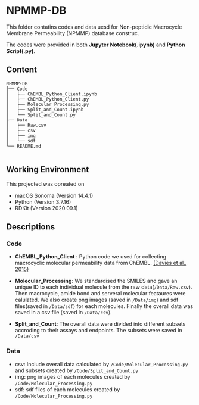 # NPMMP-DB

This folder contatins codes and data uesd for Non-peptidic Macrocycle Membrane Permeability (NPMMP) database construc. 

The codes were provided in both **Jupyter Notebook(.ipynb)** and **Python Script(.py)**.

## Content
```
NPMMP-DB
├── Code
│   ├── ChEMBL_Python_Client.ipynb
│   ├── ChEMBL_Python_Client.py
│   ├── Molecular_Processing.py
│   ├── Split_and_Count.ipynb
│   └── Split_and_Count.py
├── Data
│   ├── Raw.csv
│   ├── csv
│   ├── img
│   └── sdf
└── README.md


```

## Working Environment
This projected was opreated on 
- macOS Sonoma (Version 14.4.1)
- Python (Version 3.7.16)
- RDKit (Version 2020.09.1)

## Descriptions

### Code

- **ChEMBL_Python_Client** : Python code we used for collecting macrocyclic molecular permeability data from ChEMBL. [(Davies et al., 2015)](https://academic.oup.com/nar/article/43/W1/W612/2467881)

  
- **Molecular_Processing**: We standardised the SMILES and gave an unique ID to each individual molecule from the raw data(`/Data/Raw.csv`). Then macrocycle, amide bond and serveral molecular feataures were calulated. We also create png images (saved in `/Data/img`) and sdf files(saved in `/Data/sdf`) for each molecules. Finally the overall data was saved in a csv file (saved in `/Data/csv`).
  
- **Split_and_Count**: The overall data were divided into different subsets accroding to their assays and endpoints. The subsets were saved in `/Data/csv`

### Data

- csv: Include overall data calculated by `/Code/Molecular_Processing.py` and subsets created by `/Code/Split_and_Count.py`
- img: png images of each molecules created by `/Code/Molecular_Processing.py`
- sdf: sdf files of each molecules created by `/Code/Molecular_Processing.py`


